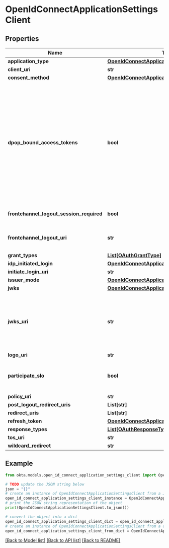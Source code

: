 # OpenIdConnectApplicationSettingsClient


## Properties

Name | Type | Description | Notes
------------ | ------------- | ------------- | -------------
**application_type** | [**OpenIdConnectApplicationType**](OpenIdConnectApplicationType.md) |  | [optional] 
**client_uri** | **str** |  | [optional] 
**consent_method** | [**OpenIdConnectApplicationConsentMethod**](OpenIdConnectApplicationConsentMethod.md) |  | [optional] 
**dpop_bound_access_tokens** | **bool** | Indicates that the client application uses Demonstrating Proof-of-Possession (DPoP) for token requests. If &#x60;true&#x60;, the authorization server rejects token requests from this client that don&#39;t contain the DPoP header. | [optional] [default to False]
**frontchannel_logout_session_required** | **bool** | Include user session details. | [optional] 
**frontchannel_logout_uri** | **str** | URL where Okta sends the logout request. | [optional] 
**grant_types** | [**List[OAuthGrantType]**](OAuthGrantType.md) |  | [optional] 
**idp_initiated_login** | [**OpenIdConnectApplicationIdpInitiatedLogin**](OpenIdConnectApplicationIdpInitiatedLogin.md) |  | [optional] 
**initiate_login_uri** | **str** |  | [optional] 
**issuer_mode** | [**OpenIdConnectApplicationIssuerMode**](OpenIdConnectApplicationIssuerMode.md) |  | [optional] 
**jwks** | [**OpenIdConnectApplicationSettingsClientKeys**](OpenIdConnectApplicationSettingsClientKeys.md) |  | [optional] 
**jwks_uri** | **str** | URL string that references a JSON Web Key Set for validating JWTs presented to Okta. | [optional] 
**logo_uri** | **str** |  | [optional] 
**participate_slo** | **bool** | Allows the app to participate in front-channel single logout. | [optional] 
**policy_uri** | **str** |  | [optional] 
**post_logout_redirect_uris** | **List[str]** |  | [optional] 
**redirect_uris** | **List[str]** |  | [optional] 
**refresh_token** | [**OpenIdConnectApplicationSettingsRefreshToken**](OpenIdConnectApplicationSettingsRefreshToken.md) |  | [optional] 
**response_types** | [**List[OAuthResponseType]**](OAuthResponseType.md) |  | [optional] 
**tos_uri** | **str** |  | [optional] 
**wildcard_redirect** | **str** |  | [optional] 

## Example

```python
from okta.models.open_id_connect_application_settings_client import OpenIdConnectApplicationSettingsClient

# TODO update the JSON string below
json = "{}"
# create an instance of OpenIdConnectApplicationSettingsClient from a JSON string
open_id_connect_application_settings_client_instance = OpenIdConnectApplicationSettingsClient.from_json(json)
# print the JSON string representation of the object
print(OpenIdConnectApplicationSettingsClient.to_json())

# convert the object into a dict
open_id_connect_application_settings_client_dict = open_id_connect_application_settings_client_instance.to_dict()
# create an instance of OpenIdConnectApplicationSettingsClient from a dict
open_id_connect_application_settings_client_from_dict = OpenIdConnectApplicationSettingsClient.from_dict(open_id_connect_application_settings_client_dict)
```
[[Back to Model list]](../README.md#documentation-for-models) [[Back to API list]](../README.md#documentation-for-api-endpoints) [[Back to README]](../README.md)


